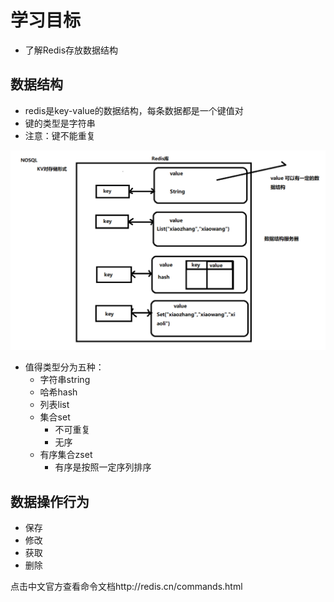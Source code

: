 # 学习目标

- 了解Redis存放数据结构

## 数据结构

- redis是key-value的数据结构，每条数据都是一个键值对
- 键的类型是字符串
- 注意：键不能重复

![](assets\数据类型分析.png)

- 值得类型分为五种：
  - 字符串string
  - 哈希hash
  - 列表list
  - 集合set
    - 不可重复
    - 无序
  - 有序集合zset
    - 有序是按照一定序列排序

## 数据操作行为

- 保存
- 修改
- 获取
- 删除

点击中文官方查看命令文档http://redis.cn/commands.html